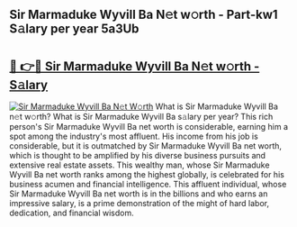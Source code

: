 ## Sir Marmaduke Wyvill Ba N𝚎t w𝚘rth - Part-kw1 S𝚊lary per year 5a3Ub

# <h2><a href="http://gc2grr.nevu.top/?p=Sir+Marmaduke+Wyvill+Ba">🔗 👉🔴 Sir Marmaduke Wyvill Ba N𝚎t w𝚘rth - S𝚊lary</a></h2>

[![Sir Marmaduke Wyvill Ba N𝚎t W𝚘rth](https://i.imgur.com/Oavwk0R.jpeg)](http://gc2grr.nevu.top/?p=Sir+Marmaduke+Wyvill+Ba)
What is Sir Marmaduke Wyvill Ba n𝚎t w𝚘rth? What is Sir Marmaduke Wyvill Ba s𝚊lary per year?
This rich person's Sir Marmaduke Wyvill Ba net worth is considerable, earning him a spot among the industry's most affluent. His income from his job is considerable, but it is outmatched by Sir Marmaduke Wyvill Ba net worth, which is thought to be amplified by his diverse business pursuits and extensive real estate assets. This wealthy man, whose Sir Marmaduke Wyvill Ba net worth ranks among the highest globally, is celebrated for his business acumen and financial intelligence. This affluent individual, whose Sir Marmaduke Wyvill Ba net worth is in the billions and who earns an impressive salary, is a prime demonstration of the might of hard labor, dedication, and financial wisdom.
